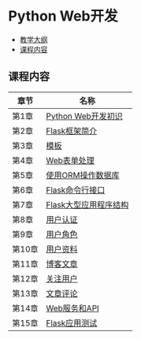 # Python Web开发

* [教学大纲](./materials/syllabus.md)
* [课程内容](#org775fged)

<a id="org775fged"></a>

## 课程内容

| 章节   | 名称                                                        |
|--------|-------------------------------------------------------------|
| 第1章  | [Python Web开发初识](./ch01/1-python-web-dev-intro.ipynb)   |
| 第2章  | [Flask框架简介](./ch02/2-flask-intro.ipynb)                 |
| 第3章  | [模板](./ch03/3-jinja2-templates.ipynb)                     |
| 第4章  | [Web表单处理](./ch04/4-web-forms.ipynb)                     |
| 第5章  | [使用ORM操作数据库](./ch05/5-peewee-orm.ipynb)              |
| 第6章  | [Flask命令行接口](./ch06/6-cli-interface.ipynb)             |
| 第7章  | [Flask大型应用程序结构](./ch07/7-large-app-structure.ipynb) |
| 第8章  | [用户认证](./ch08/8-user-authentication.ipynb)              |
| 第9章  | [用户角色](./ch09/9-user-roles.ipynb)                       |
| 第10章 | [用户资料](./ch10/10-user-profiles.ipynb)                   |
| 第11章 | [博客文章](./ch11/11-blog-posts.ipynb)                      |
| 第12章 | [关注用户](./ch12/12-followers.ipynb)                       |
| 第13章 | [文章评论](./ch13/13-user-comments.ipynb)                   |
| 第14章 | [Web服务和API](./ch14/14-web-service-and-api.ipynb)         |
| 第15章 | [Flask应用测试](./ch15/15-testing.ipynb)                    |
